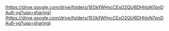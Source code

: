 [https://drive.google.com/drive/folders/1EOkfWHycCEsO2QU6DHhloN7pnDAu6-vg?usp=sharing](https://drive.google.com/drive/folders/1EOkfWHycCEsO2QU6DHhloN7pnDAu6-vg?usp=sharing)
